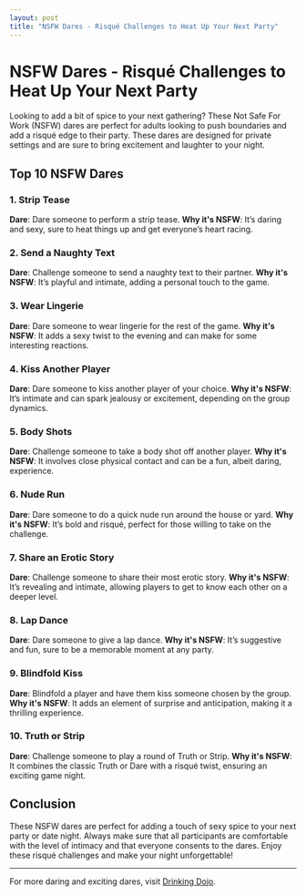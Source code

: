 ```yaml
---
layout: post
title: "NSFW Dares - Risqué Challenges to Heat Up Your Next Party"
---
```


# NSFW Dares - Risqué Challenges to Heat Up Your Next Party

Looking to add a bit of spice to your next gathering? These Not Safe For Work (NSFW) dares are perfect for adults looking to push boundaries and add a risqué edge to their party. These dares are designed for private settings and are sure to bring excitement and laughter to your night.

## Top 10 NSFW Dares

### 1. Strip Tease
**Dare**: Dare someone to perform a strip tease.
**Why it's NSFW**: It’s daring and sexy, sure to heat things up and get everyone’s heart racing.

### 2. Send a Naughty Text
**Dare**: Challenge someone to send a naughty text to their partner.
**Why it's NSFW**: It’s playful and intimate, adding a personal touch to the game.

### 3. Wear Lingerie
**Dare**: Dare someone to wear lingerie for the rest of the game.
**Why it's NSFW**: It adds a sexy twist to the evening and can make for some interesting reactions.

### 4. Kiss Another Player
**Dare**: Dare someone to kiss another player of your choice.
**Why it's NSFW**: It’s intimate and can spark jealousy or excitement, depending on the group dynamics.

### 5. Body Shots
**Dare**: Challenge someone to take a body shot off another player.
**Why it's NSFW**: It involves close physical contact and can be a fun, albeit daring, experience.

### 6. Nude Run
**Dare**: Dare someone to do a quick nude run around the house or yard.
**Why it's NSFW**: It’s bold and risqué, perfect for those willing to take on the challenge.

### 7. Share an Erotic Story
**Dare**: Challenge someone to share their most erotic story.
**Why it's NSFW**: It’s revealing and intimate, allowing players to get to know each other on a deeper level.

### 8. Lap Dance
**Dare**: Dare someone to give a lap dance.
**Why it's NSFW**: It’s suggestive and fun, sure to be a memorable moment at any party.

### 9. Blindfold Kiss
**Dare**: Blindfold a player and have them kiss someone chosen by the group.
**Why it's NSFW**: It adds an element of surprise and anticipation, making it a thrilling experience.

### 10. Truth or Strip
**Dare**: Challenge someone to play a round of Truth or Strip.
**Why it's NSFW**: It combines the classic Truth or Dare with a risqué twist, ensuring an exciting game night.

## Conclusion

These NSFW dares are perfect for adding a touch of sexy spice to your next party or date night. Always make sure that all participants are comfortable with the level of intimacy and that everyone consents to the dares. Enjoy these risqué challenges and make your night unforgettable!

---

For more daring and exciting dares, visit [Drinking Dojo](https://www.drinkingdojo.com).